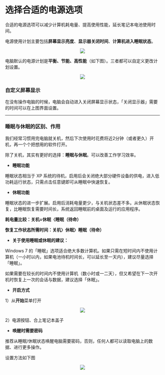 # 选择合适的电源选项

合适的电源选项可以减少计算机耗电量、提高使用性能，延长笔记本电池使用时间。

电源使用计划主要包括**屏幕显示亮度**、**显示器关闭时间**、**计算机进入睡眠状态**。
<div style="text-align: center">
<img src="https://40.media.tumblr.com/3173fce8a8d62d7dabfed8d0eac58431/tumblr_nvzpcmVnwC1uft3xho2_1280.png"/>
</div>

电脑默认的电源计划是**平衡、节能、高性能**（如下图）。三者都可以自定义更改计划设置。
<div style="text-align: center">
<img src="https://40.media.tumblr.com/7269f6bbc66ade926fa256c26dc2ad73/tumblr_nvzpcmVnwC1uft3xho1_1280.png"/>
</div>

### 自定义屏幕显示

在没有操作电脑的时候，电脑会自动进入关闭屏幕显示状态，「关闭显示器」需要的时间可以在上图界面设置。

--- 
### 睡眠与休眠的区别、作用

我们经常习惯用完电脑就关机，然后下次使用时花费将近2分钟（或者更久）开机，再一个个把想用的软件打开。

除了关机，其实有更好的选择：**睡眠与休眠**。可以改善工作学习效率。

 * **睡眠功能**

睡眠状态相当于 XP 系统的待机，启用后会关闭绝大部分硬件设备的供电，进入低功耗运行状态，只需点击任意键即可从睡眠中快速恢复。
 
 * **休眠功能**

睡眠状态的进一步扩展。启用后消耗电量更少，与关机状态差不多。从休眠状态恢复，比睡眠恢复需要时间长，系统返回睡眠前的桌面及运行的应用程序。 
 
**耗电量比较：关机=休眠〈睡眠（待命）**

**恢复工作状态所需时间：关机〉休眠〉睡眠（待命）**

* **关于使用睡眠或休眠的建议：**

Windows 7 的「睡眠」选项适合绝大多数计算机。如果只需在短时间内不使用计算机（一小时以内，如果电池待机时间长，可以延长至一天内），建议尽量选择「睡眠」。

如果需要在较长的时间内不使用计算机（数小时或一二天），但又希望在下一次开机时恢复上一次的会话与数据，建议选择「休眠」。

* **开启方式**
 
 1）从**开始**菜单打开
<div style="text-align:center">
<img src="https://41.media.tumblr.com/e1584d28714051598c813c44011056f3/tumblr_nvzpcmVnwC1uft3xho4_500.png"/>
</div>
 
 2）电源按钮、合上笔记本盖子


* **唤醒时需要密码**

推荐从睡眠/休眠状态唤醒电脑需要密码，否则，任何人都可以读取电脑上的数据、进行更多操作。

设置方法如下图
<div style="text-align:center">
<img src="https://41.media.tumblr.com/adb63bdde52be67609800ec307a54ca6/tumblr_nvzpcmVnwC1uft3xho3_540.png"/>
</div>